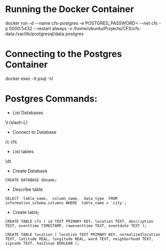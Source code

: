 # Running the Docker Container

docker run -d --name cfs-postgres -e POSTGRES_PASSWORD=<redacted> --net cfs -p 5000:5432 --restart always -v /home/ubuntu/Projects/CFS/cfs-data:/var/lib/postgresql/data postgres

# Connecting to the Postgres Container

docker exec -it <container-name> psql -U <postgresuser>

# Postgres Commands:

- List Databases

\l (slash-L)

- Connect to Database

/c cfs


- List tables

\dt

 - Create Database 

 `CREATE DATABASE dbname;`

- Describe table

`SELECT 
   table_name, 
   column_name, 
   data_type 
FROM 
   information_schema.columns
WHERE 
   table_name = 'city';`


- Create table;

`CREATE TABLE cfs (
   id TEXT PRIMARY KEY,
   location TEXT,
   description TEXT,
   eventtime TIMESTAMP,
   raweventtime TEXT,
   eventdate TEXT
 );`

`CREATE TABLE location (
   location TEXT PRIMARY KEY,
   normalizedlocation TEXT,
   latitude REAL,
   longitude REAL,
   ward TEXT,
   neighborhood TEXT,
   zipcode TEXT,
   hasIssue BOOLEAN
 );`